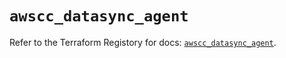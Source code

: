 # `awscc_datasync_agent`

Refer to the Terraform Registory for docs: [`awscc_datasync_agent`](https://registry.terraform.io/providers/hashicorp/awscc/0.70.0/docs/resources/datasync_agent).
